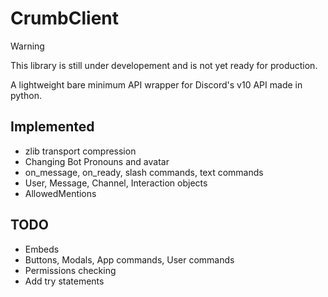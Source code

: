 # CrumbClient

> [!WARNING]
> This library is still under developement and is not yet ready for production.

A lightweight bare minimum API wrapper for Discord's v10 API made in python.

## Implemented
- zlib transport compression
- Changing Bot Pronouns and avatar
- on_message, on_ready, slash commands, text commands
- User, Message, Channel, Interaction objects
- AllowedMentions

## TODO
- Embeds
- Buttons, Modals, App commands, User commands
- Permissions checking
- Add try statements 
